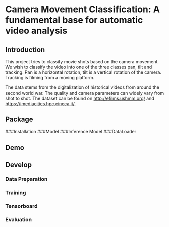 # Camera Movement Classification: A fundamental base for automatic video analysis
## Introduction
This project tries to classify movie shots based on the camera movement. We wish to classify the video into
one of the three classes pan, tilt and tracking. Pan is a horizontal rotation, tilt is a vertical rotation of the camera.
Tracking is filming from a moving platform.

The data stems from the digitalization of historical videos from around the second world war. The quality and camera
parameters can widely vary from shot to shot. The dataset can be found on http://efilms.ushmm.org/
and https://imediacities.hpc.cineca.it/. 


## Package
###Installation
###Model
###Inference Model
###DataLoader

## Demo

## Develop
### Data Preparation
### Training
### Tensorboard
### Evaluation